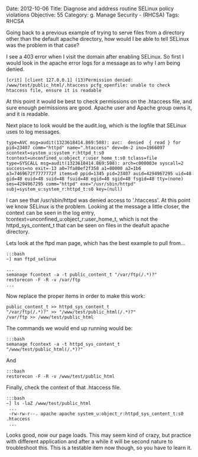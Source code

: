 Date: 2012-10-06
Title: Diagnose and address routine SELinux policy violations
Objective: 55
Category: g. Manage Security - (RHCSA)
Tags: RHCSA

Going back to a previous example of trying to serve files from a directory other than the default apache directory, how would I be able to tell SELinux was the problem in that case?

I see a 403 error when I visit the domain after enabling SELinux. So first I would look in the apache error logs for a message as to why I am being denied. 

    [crit] [client 127.0.0.1] (13)Permission denied: /www/test/public_html/.htaccess pcfg_openfile: unable to check htaccess file, ensure it is readable

At this point it would be best to check permissions on the .htaccess file, and sure enough permissions are good. Apache user and Apache group owns it, and it is readable.

Next place to look would be the audit.log, which is the logfile that SELinux uses to log messages. 

    type=AVC msg=audit(1323618414.869:508): avc:  denied  { read } for  pid=23407 comm="httpd" name=".htaccess" dev=dm-2 ino=1966097 scontext=system_u:system_r:httpd_t:s0 tcontext=unconfined_u:object_r:user_home_t:s0 tclass=file
    type=SYSCALL msg=audit(1323618414.869:508): arch=c000003e syscall=2 success=no exit=-13 a0=7fa80ef2f358 a1=80000 a2=1b6 a3=7469672f7777772f items=0 ppid=1345 pid=23407 auid=4294967295 uid=48 gid=48 euid=48 suid=48 fsuid=48 egid=48 sgid=48 fsgid=48 tty=(none) ses=4294967295 comm="httpd" exe="/usr/sbin/httpd" subj=system_u:system_r:httpd_t:s0 key=(null)

I can see that /usr/sbin/httpd was denied access to '.htaccess'. At this point we know SELinux is the problem. Looking at the message a little closer, the context can be seen in the log entry, tcontext=unconfined_u:object_r:user_home_t, which is not the httpd_sys_content_t that can be seen on files in the deafult apache directory. 

Lets look at the ftpd man page, which has the best example to pull from...

    :::bash
    ~] man ftpd_selinux
 
    ...
    semanage fcontext -a -t public_content_t "/var/ftp(/.*)?"
    restorecon -F -R -v /var/ftp
    ...

Now replace the proper items in order to make this work:

    public_content_t >> httpd_sys_content_t
    "/var/ftp(/.*)?" >> "/www/test/public_html(/.*)?"
    /var/ftp >> /www/test/public_html

The commands we would end up running would be:

    :::bash
    semanage fcontext -a -t httpd_sys_content_t "/www/test/public_html(/.*)?"

And
    
    :::bash
    restorecon -F -R -v /www/test/public_html

Finally, check the context of that .htaccess file.

    :::bash
    ~] ls -laZ /www/test/public_html
     ...
     -rw-rw-r--. apache apache system_u:object_r:httpd_sys_content_t:s0 .htaccess
     ...

Looks good, now our page loads. This may seem kind of crazy, but practice with different application and after a while it will be second nature to troubleshoot this. This is a testable item now though, so you have to learn it.
